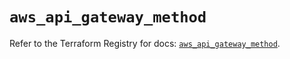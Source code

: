 # `aws_api_gateway_method`

Refer to the Terraform Registry for docs: [`aws_api_gateway_method`](https://registry.terraform.io/providers/hashicorp/aws/5.88.0/docs/resources/api_gateway_method).
